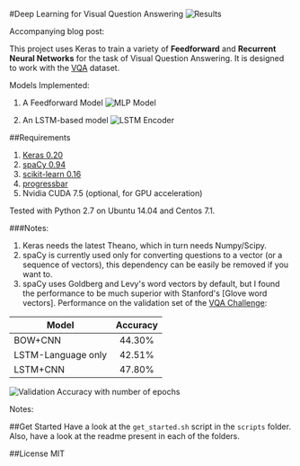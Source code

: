 #Deep Learning for Visual Question Answering
![Results](https://raw.githubusercontent.com/avisingh599/homepage/master/images/vqa/sample_results.jpg)

Accompanying blog post: 

This project uses Keras to train a variety of **Feedforward** and **Recurrent Neural Networks** for the task of Visual Question Answering. It is designed to work with the [VQA](http://visualqa.org) dataset. 

Models Implemented:

1. A Feedforward Model
![MLP Model](https://raw.githubusercontent.com/avisingh599/homepage/master/images/vqa/model_1.jpg)

2. An LSTM-based model
![LSTM Encoder](https://raw.githubusercontent.com/avisingh599/homepage/master/images/vqa/lstm_encoder.jpg)


##Requirements
1. [Keras 0.20](http://keras.io/)
2. [spaCy 0.94](http://spacy.io/)
3. [scikit-learn 0.16](http://scikit-learn.org/)
4. [progressbar](https://pypi.python.org/pypi/progressbar)
5. Nvidia CUDA 7.5 (optional, for GPU acceleration)

Tested with Python 2.7 on Ubuntu 14.04 and Centos 7.1.

###Notes:
1. Keras needs the latest Theano, which in turn needs Numpy/Scipy. 
2. spaCy is currently used only for converting questions to a vector (or a sequence of vectors), this dependency can be easily be removed if you want to.
3. spaCy uses Goldberg and Levy's word vectors by default, but I found the performance to be much superior with Stanford's [Glove word vectors]. 
Performance on the validation set of the [VQA Challenge](http://visualqa.org/challenge.html):

| Model     		   | Accuracy      |
| ---------------------|:-------------:|
| BOW+CNN              | 44.30%		   |
| LSTM-Language only   | 42.51%        |
| LSTM+CNN             | 47.80%        |

![Validation Accuracy with number of epochs](https://raw.githubusercontent.com/avisingh599/homepage/master/images/vqa/learning_curve.jpg)

Notes:

##Get Started
Have a look at the `get_started.sh` script in the `scripts` folder. Also, have a look at the readme present in each of the folders.

##License
MIT